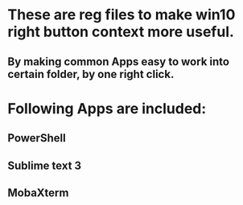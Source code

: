 # These are reg files to make win10 right button context more useful.
## By making common Apps easy to work into certain folder, by one right click.

# Following Apps are included:
## PowerShell
## Sublime text 3
## MobaXterm
